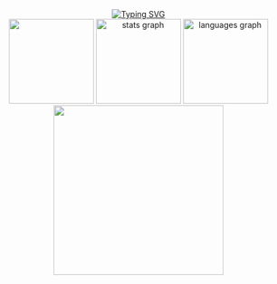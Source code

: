 <div align="center">
   <a href="https://git.io/typing-svg"><img src="https://readme-typing-svg.demolab.com?font=Cascadia+Code&weight=100&size=16&letterSpacing=-1px&duration=1250&pause=625&color=00FFFF&center=true&vCenter=true&random=true&width=512&height=64&lines=Quick+nymph+bugs+vex+fjord+waltz.;Waltz%2C+bad+nymph%2C+for+quick+jigs+vex.;Glib+jocks+quiz+nymph+to+vex+dwarf.;Sphinx+of+black+quartz%2C+judge+my+vow.;How+quickly+daft+jumping+zebras+vex!;The+five+boxing+wizards+jump+quickly.;Jackdaws+love+my+big+sphinx+of+quartz.;Pack+my+box+with+five+dozen+liquor+jugs." alt="Typing SVG" /></a> 
</div>

<div align="center">
  <img height="150" src="https://media.tenor.com/vFbQZ1pifXcAAAAj/gray-wolf-kemono-friends.gif"  />
  <img src="https://github-readme-stats.vercel.app/api?username=WrayGolf&hide_title=false&hide_rank=false&show_icons=true&include_all_commits=true&count_private=true&disable_animations=false&theme=nightowl&locale=en&hide_border=true" height="150" alt="stats graph"  />
  <img src="https://github-readme-stats.vercel.app/api/top-langs?username=WrayGolf&locale=en&hide_title=false&layout=compact&card_width=320&langs_count=5&theme=nightowl&hide_border=true" height="150" alt="languages graph"  />
  <img height="300" src="https://c.tenor.com/9VzU28mYSRAAAAAd/tenor.gif"  />
</div>

